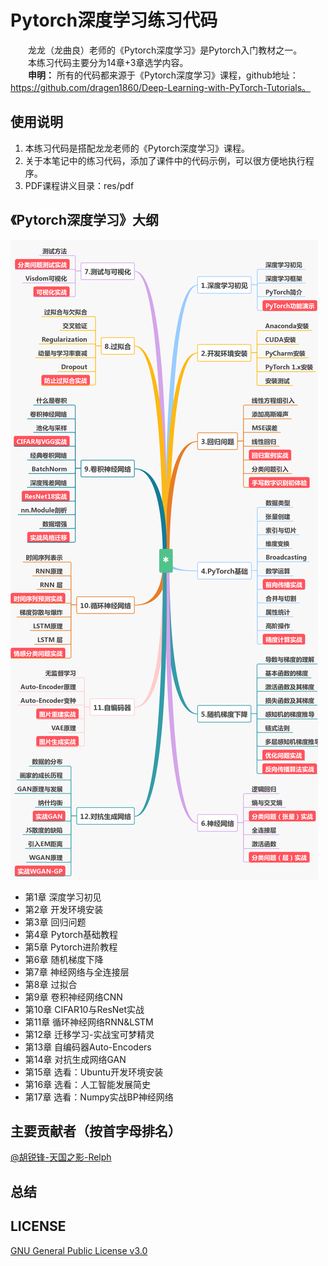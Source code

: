 # Pytorch深度学习练习代码
&emsp;&emsp;龙龙（龙曲良）老师的《Pytorch深度学习》是Pytorch入门教材之一。  
&emsp;&emsp;本练习代码主要分为14章+3章选学内容。  
&emsp;&emsp;**申明：** 所有的代码都来源于《Pytorch深度学习》课程，github地址：https://github.com/dragen1860/Deep-Learning-with-PyTorch-Tutorials。

## 使用说明
1. 本练习代码是搭配龙龙老师的《Pytorch深度学习》课程。
2. 关于本笔记中的练习代码，添加了课件中的代码示例，可以很方便地执行程序。  
3. PDF课程讲义目录：res/pdf

## 《Pytorch深度学习》大纲
![大纲](res/deeplearning-with-pytorch-outline.png) 
  
- 第1章 深度学习初见
- 第2章 开发环境安装
- 第3章 回归问题
- 第4章 Pytorch基础教程
- 第5章 Pytorch进阶教程
- 第6章 随机梯度下降
- 第7章 神经网络与全连接层
- 第8章 过拟合
- 第9章 卷积神经网络CNN
- 第10章 CIFAR10与ResNet实战
- 第11章 循环神经网络RNN&LSTM
- 第12章 迁移学习-实战宝可梦精灵
- 第13章 自编码器Auto-Encoders
- 第14章 对抗生成网络GAN
- 第15章 选看：Ubuntu开发环境安装
- 第16章 选看：人工智能发展简史
- 第17章 选看：Numpy实战BP神经网络

## 主要贡献者（按首字母排名）
[@胡锐锋-天国之影-Relph](https://github.com/Relph1119)

## 总结

## LICENSE
[GNU General Public License v3.0](https://github.com/relph1119/deeplearning-with-pytorch-notes/blob/master/LICENSE)